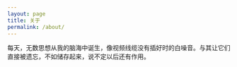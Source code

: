 ```yaml
---
layout: page
title: 关于
permalink: /about/
---
```


每天，无数思想从我的脑海中诞生，像视频线缆没有插好时的白噪音。与其让它们直接被遗忘，不如储存起来，说不定以后还有作用。